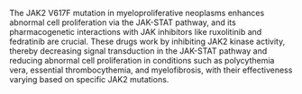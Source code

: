 The JAK2 V617F mutation in myeloproliferative neoplasms enhances abnormal cell proliferation via the JAK-STAT pathway, and its pharmacogenetic interactions with JAK inhibitors like ruxolitinib and fedratinib are crucial. These drugs work by inhibiting JAK2 kinase activity, thereby decreasing signal transduction in the JAK-STAT pathway and reducing abnormal cell proliferation in conditions such as polycythemia vera, essential thrombocythemia, and myelofibrosis, with their effectiveness varying based on specific JAK2 mutations.